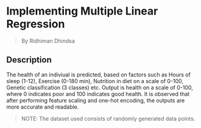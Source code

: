 # Implementing Multiple Linear Regression
>By Ridhiman Dhindsa 

## Description 
The health of an indiviual is predicted, based on factors such as Hours of sleep (1-12),  Exercise (0-180 min), Nutrition in diet on a scale of 0-100, Genetic classification (3 classes) etc. Output is health on a scale of 0-100, where 0 indicates poor and 100 indicates good health.
It is observed that after performing feature scaling and one-hot encoding, the outputs are more accurate and readable.
> NOTE: The dataset used consists of randomly generated data points.